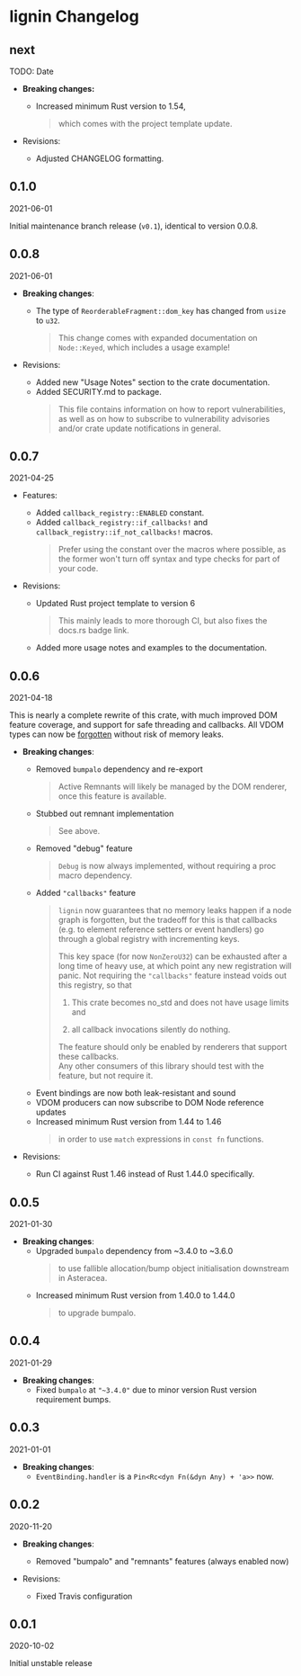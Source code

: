 # lignin Changelog

<!-- markdownlint-disable no-trailing-punctuation -->

## next

TODO: Date

- **Breaking changes:**
  - Increased minimum Rust version to 1.54,
    > which comes with the project template update.

- Revisions:
  - Adjusted CHANGELOG formatting.

## 0.1.0

2021-06-01

Initial maintenance branch release (`v0.1`), identical to version 0.0.8.

## 0.0.8

2021-06-01

- **Breaking changes**:
  - The type of `ReorderableFragment::dom_key` has changed from `usize` to `u32`.
    > This change comes with expanded documentation on `Node::Keyed`,
    > which includes a usage example!

- Revisions:
  - Added new "Usage Notes" section to the crate documentation.
  - Added SECURITY.md to package.
    > This file contains information on how to report vulnerabilities,
    > as well as on how to subscribe to vulnerability advisories and/or crate update notifications in general.

## 0.0.7

2021-04-25

- Features:
  - Added `callback_registry::ENABLED` constant.
  - Added `callback_registry::if_callbacks!` and `callback_registry::if_not_callbacks!` macros.
    > Prefer using the constant over the macros where possible, as the former won't turn off syntax and type checks for part of your code.

- Revisions:
  - Updated Rust project template to version 6
    > This mainly leads to more thorough CI, but also fixes the docs.rs badge link.
  - Added more usage notes and examples to the documentation.

## 0.0.6

2021-04-18

This is nearly a complete rewrite of this crate, with much improved DOM feature coverage, and support for safe threading and callbacks.
All VDOM types can now be [forgotten] without risk of memory leaks.

[forgotten]: https://doc.rust-lang.org/stable/core/mem/fn.forget.html

- **Breaking changes**:
  - Removed `bumpalo` dependency and re-export
    > Active Remnants will likely be managed by the DOM renderer, once this feature is available.
  - Stubbed out remnant implementation
    > See above.
  - Removed "debug" feature
    > `Debug` is now always implemented, without requiring a proc macro dependency.
  - Added `"callbacks"` feature
    > `lignin` now guarantees that no memory leaks happen if a node graph is forgotten, but the tradeoff for this is that callbacks (e.g. to element reference setters or event handlers) go through a global registry with incrementing keys.
    >
    > This key space (for now `NonZeroU32`) can be exhausted after a long time of heavy use, at which point any new registration will panic. Not requiring the `"callbacks"` feature instead voids out this registry, so that
    >
    > 1. This crate becomes no_std and does not have usage limits and
    >
    > 2. all callback invocations silently do nothing.
    >
    > The feature should only be enabled by renderers that support these callbacks.  
    > Any other consumers of this library should test with the feature, but not require it.
  - Event bindings are now both leak-resistant and sound
  - VDOM producers can now subscribe to DOM Node reference updates
  - Increased minimum Rust version from 1.44 to 1.46
    > in order to use `match` expressions in `const fn` functions.

- Revisions:
  - Run CI against Rust 1.46 instead of Rust 1.44.0 specifically.

## 0.0.5

2021-01-30

- **Breaking changes**:
  - Upgraded `bumpalo` dependency from ~3.4.0 to ~3.6.0
    > to use fallible allocation/bump object initialisation downstream in Asteracea.
  - Increased minimum Rust version from 1.40.0 to 1.44.0
    > to upgrade bumpalo.

## 0.0.4

2021-01-29

- **Breaking changes**:
  - Fixed `bumpalo` at `"~3.4.0"` due to minor version Rust version requirement bumps.

## 0.0.3

2021-01-01

- **Breaking changes**:
  - `EventBinding.handler` is a `Pin<Rc<dyn Fn(&dyn Any) + 'a>>` now.

## 0.0.2

2020-11-20

- **Breaking changes**:
  - Removed "bumpalo" and "remnants" features (always enabled now)

- Revisions:
  - Fixed Travis configuration

## 0.0.1

2020-10-02

Initial unstable release
